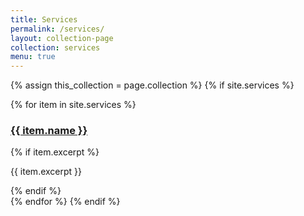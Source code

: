 ```yaml
---
title: Services
permalink: /services/
layout: collection-page
collection: services
menu: true
---
```

{% assign this_collection = page.collection %}
{% if site.services %}
  <section class="collection {{ this_collection }}">
  {% for item in site.services %}
    <div class="service" id="{{ item.name | slugify }}">
      <h3><a href="{{ item.url | relative_url }}">{{ item.name }}</a></h3>
      {% if item.excerpt %}
        <p>{{ item.excerpt }}</p>
      {% endif %}
    </div>
  {% endfor %}
{% endif %}
